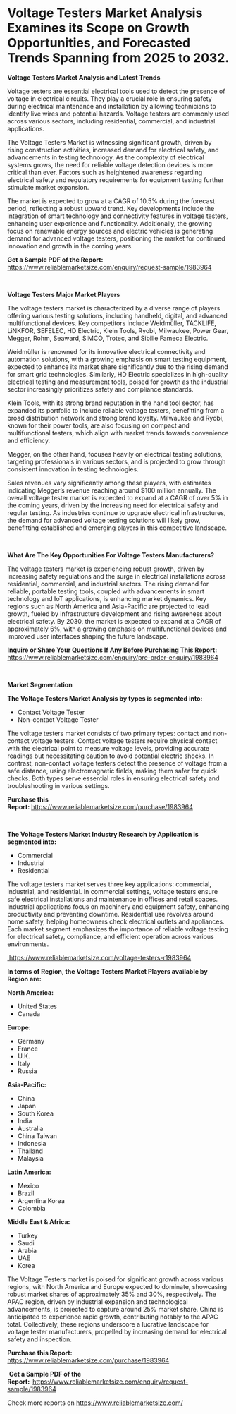 <p><h1>Voltage Testers Market Analysis Examines its Scope on Growth Opportunities, and Forecasted Trends Spanning from 2025 to 2032.</h1></p><p><strong>Voltage Testers Market Analysis and Latest Trends</strong></p>
<p><p>Voltage testers are essential electrical tools used to detect the presence of voltage in electrical circuits. They play a crucial role in ensuring safety during electrical maintenance and installation by allowing technicians to identify live wires and potential hazards. Voltage testers are commonly used across various sectors, including residential, commercial, and industrial applications.</p><p>The Voltage Testers Market is witnessing significant growth, driven by rising construction activities, increased demand for electrical safety, and advancements in testing technology. As the complexity of electrical systems grows, the need for reliable voltage detection devices is more critical than ever. Factors such as heightened awareness regarding electrical safety and regulatory requirements for equipment testing further stimulate market expansion.</p><p>The market is expected to grow at a CAGR of 10.5% during the forecast period, reflecting a robust upward trend. Key developments include the integration of smart technology and connectivity features in voltage testers, enhancing user experience and functionality. Additionally, the growing focus on renewable energy sources and electric vehicles is generating demand for advanced voltage testers, positioning the market for continued innovation and growth in the coming years.</p></p>
<p><strong>Get a Sample PDF of the Report:&nbsp;</strong> <a href="https://www.reliablemarketsize.com/enquiry/request-sample/1983964?utm_campaign=2516&utm_medium=2&utm_source=Github&utm_content=ia&utm_term=28022025&utm_id=voltage-testers">https://www.reliablemarketsize.com/enquiry/request-sample/1983964</a></p>
<p>&nbsp;</p>
<p><strong>Voltage Testers Major Market Players</strong></p>
<p><p>The voltage testers market is characterized by a diverse range of players offering various testing solutions, including handheld, digital, and advanced multifunctional devices. Key competitors include Weidmüller, TACKLIFE, LiNKFOR, SEFELEC, HD Electric, Klein Tools, Ryobi, Milwaukee, Power Gear, Megger, Rohm, Seaward, SIMCO, Trotec, and Sibille Fameca Electric. </p><p>Weidmüller is renowned for its innovative electrical connectivity and automation solutions, with a growing emphasis on smart testing equipment, expected to enhance its market share significantly due to the rising demand for smart grid technologies. Similarly, HD Electric specializes in high-quality electrical testing and measurement tools, poised for growth as the industrial sector increasingly prioritizes safety and compliance standards. </p><p>Klein Tools, with its strong brand reputation in the hand tool sector, has expanded its portfolio to include reliable voltage testers, benefitting from a broad distribution network and strong brand loyalty. Milwaukee and Ryobi, known for their power tools, are also focusing on compact and multifunctional testers, which align with market trends towards convenience and efficiency. </p><p>Megger, on the other hand, focuses heavily on electrical testing solutions, targeting professionals in various sectors, and is projected to grow through consistent innovation in testing technologies. </p><p>Sales revenues vary significantly among these players, with estimates indicating Megger’s revenue reaching around $100 million annually. The overall voltage tester market is expected to expand at a CAGR of over 5% in the coming years, driven by the increasing need for electrical safety and regular testing. As industries continue to upgrade electrical infrastructures, the demand for advanced voltage testing solutions will likely grow, benefitting established and emerging players in this competitive landscape.</p></p>
<p>&nbsp;</p>
<p><strong>What Are The Key Opportunities For Voltage Testers Manufacturers?</strong></p>
<p><p>The voltage testers market is experiencing robust growth, driven by increasing safety regulations and the surge in electrical installations across residential, commercial, and industrial sectors. The rising demand for reliable, portable testing tools, coupled with advancements in smart technology and IoT applications, is enhancing market dynamics. Key regions such as North America and Asia-Pacific are projected to lead growth, fueled by infrastructure development and rising awareness about electrical safety. By 2030, the market is expected to expand at a CAGR of approximately 6%, with a growing emphasis on multifunctional devices and improved user interfaces shaping the future landscape.</p></p>
<p><strong>Inquire or Share Your Questions If Any Before Purchasing This Report:</strong> <a href="https://www.reliablemarketsize.com/enquiry/pre-order-enquiry/1983964?utm_campaign=2516&utm_medium=2&utm_source=Github&utm_content=ia&utm_term=28022025&utm_id=voltage-testers">https://www.reliablemarketsize.com/enquiry/pre-order-enquiry/1983964</a></p>
<p>&nbsp;</p>
<p><strong>Market Segmentation</strong></p>
<p><strong>The Voltage Testers Market Analysis by types is segmented into:</strong></p>
<p><ul><li>Contact Voltage Tester</li><li>Non-contact Voltage Tester</li></ul></p>
<p><p>The voltage testers market consists of two primary types: contact and non-contact voltage testers. Contact voltage testers require physical contact with the electrical point to measure voltage levels, providing accurate readings but necessitating caution to avoid potential electric shocks. In contrast, non-contact voltage testers detect the presence of voltage from a safe distance, using electromagnetic fields, making them safer for quick checks. Both types serve essential roles in ensuring electrical safety and troubleshooting in various settings.</p></p>
<p><strong>Purchase this Report:&nbsp;</strong><a href="https://www.reliablemarketsize.com/purchase/1983964?utm_campaign=2516&utm_medium=2&utm_source=Github&utm_content=ia&utm_term=28022025&utm_id=voltage-testers">https://www.reliablemarketsize.com/purchase/1983964</a></p>
<p>&nbsp;</p>
<p><strong>The Voltage Testers Market Industry Research by Application is segmented into:</strong></p>
<p><ul><li>Commercial</li><li>Industrial</li><li>Residential</li></ul></p>
<p><p>The voltage testers market serves three key applications: commercial, industrial, and residential. In commercial settings, voltage testers ensure safe electrical installations and maintenance in offices and retail spaces. Industrial applications focus on machinery and equipment safety, enhancing productivity and preventing downtime. Residential use revolves around home safety, helping homeowners check electrical outlets and appliances. Each market segment emphasizes the importance of reliable voltage testing for electrical safety, compliance, and efficient operation across various environments.</p></p>
<p><a href="https://www.reliablemarketsize.com/voltage-testers-r1983964?utm_campaign=2516&utm_medium=2&utm_source=Github&utm_content=ia&utm_term=28022025&utm_id=voltage-testers">&nbsp;https://www.reliablemarketsize.com/voltage-testers-r1983964</a></p>
<p><strong>In terms of Region, the Voltage Testers Market Players available by Region are:</strong></p>
<p>
    <p> <strong> North America: </strong>
        <ul>
            <li>United States</li>
            <li>Canada</li>
        </ul>
        </p> 
    <p> <strong> Europe: </strong>
        <ul>
            <li>Germany</li>
            <li>France</li>
            <li>U.K.</li>
            <li>Italy</li>
            <li>Russia</li>
        </ul>
        </p> 
    <p> <strong> Asia-Pacific: </strong>
        <ul>
            <li>China</li>
            <li>Japan</li>
            <li>South Korea</li>
            <li>India</li>
            <li>Australia</li>
            <li>China Taiwan</li>
            <li>Indonesia</li>
            <li>Thailand</li>
            <li>Malaysia</li>
        </ul>
        </p> 
    <p> <strong> Latin America: </strong>
        <ul>
            <li>Mexico</li>
            <li>Brazil</li>
            <li>Argentina Korea</li>
            <li>Colombia</li>
        </ul>
        </p> 
    <p> <strong> Middle East & Africa: </strong>
        <ul>
            <li>Turkey</li>
            <li>Saudi</li>
            <li>Arabia</li>
            <li>UAE</li>
            <li>Korea</li>
        </ul>
    </p>
    </p>
<p><p>The Voltage Testers market is poised for significant growth across various regions, with North America and Europe expected to dominate, showcasing robust market shares of approximately 35% and 30%, respectively. The APAC region, driven by industrial expansion and technological advancements, is projected to capture around 25% market share. China is anticipated to experience rapid growth, contributing notably to the APAC total. Collectively, these regions underscore a lucrative landscape for voltage tester manufacturers, propelled by increasing demand for electrical safety and inspection.</p></p>
<p><strong>Purchase this Report: </strong><a href="https://www.reliablemarketsize.com/purchase/1983964?utm_campaign=2516&utm_medium=2&utm_source=Github&utm_content=ia&utm_term=28022025&utm_id=voltage-testers">https://www.reliablemarketsize.com/purchase/1983964</a></p>
<p>&nbsp;<strong>Get a Sample PDF of the Report:&nbsp;&nbsp;</strong><a href="https://www.reliablemarketsize.com/enquiry/request-sample/1983964?utm_campaign=2516&utm_medium=2&utm_source=Github&utm_content=ia&utm_term=28022025&utm_id=voltage-testers">https://www.reliablemarketsize.com/enquiry/request-sample/1983964</a></p>
<p><strong></strong></p>
<p>Check more reports on <a href="https://www.reliablemarketsize.com/?utm_campaign=2516&utm_medium=2&utm_source=Github&utm_content=ia&utm_term=28022025&utm_id=voltage-testers">https://www.reliablemarketsize.com/</a></p>
